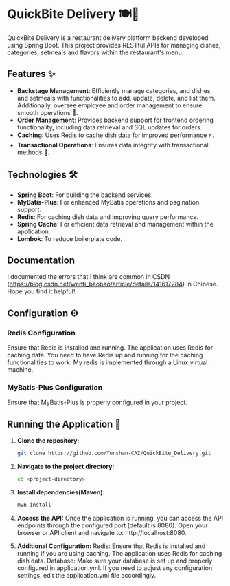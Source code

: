 # QuickBite Delivery 🍽️🚀

QuickBite Delivery is a restaurant delivery platform backend developed using Spring Boot. This project provides RESTful APIs for managing dishes, categories, setmeals and flavors within the restaurant's menu.

## Features ✨

- **Backstage Management**: Efficiently manage categories, and dishes, and setmeals with functionalities to add, update, delete, and list them. Additionally, oversee employee and order management to ensure smooth operations 🍲.
- **Order Management**: Provides backend support for frontend ordering functionality, including data retrieval and SQL updates for orders.
- **Caching**: Uses Redis to cache dish data for improved performance ⚡.
- **Transactional Operations**: Ensures data integrity with transactional methods 💼.

## Technologies 🛠️

- **Spring Boot**: For building the backend services.
- **MyBatis-Plus**: For enhanced MyBatis operations and pagination support.
- **Redis**: For caching dish data and improving query performance.
- **Spring Cache**: For efficient data retrieval and management within the application.
- **Lombok**: To reduce boilerplate code.

## Documentation

I documented the errors that I think are common in CSDN (https://blog.csdn.net/wenti_baobao/article/details/141617284) in Chinese. 
Hope you find it helpful!

## Configuration ⚙️

### Redis Configuration

Ensure that Redis is installed and running. The application uses Redis for caching data. You need to have Redis up and running for the caching functionalities to work. My redis is implemented through a Linux virtual machine.

### MyBatis-Plus Configuration

Ensure that MyBatis-Plus is properly configured in your project.

## Running the Application 🚀

1. **Clone the repository:**

   ```bash
   git clone https://github.com/Yunshan-CAI/QuickBite_Delivery.git
   
2. **Navigate to the project directory:**
   ```bash
   cd <project-directory>
   
3. **Install dependencies(Maven):**
   ```bash
   mvn install
   
4. **Access the API:**
Once the application is running, you can access the API endpoints through the configured port (default is 8080).
Open your browser or API client and navigate to: http://localhost:8080.

5. **Additional Configuration:**
Redis: Ensure that Redis is installed and running if you are using caching. The application uses Redis for caching dish data.
Database: Make sure your database is set up and properly configured in application.yml.
If you need to adjust any configuration settings, edit the application.yml file accordingly.





